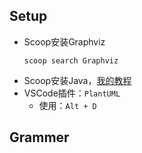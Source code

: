 ## Setup
+ Scoop安装Graphviz
	```
	scoop search Graphviz
	```
+ Scoop安装Java，[我的教程](https://github.com/zweix123/CS-notes/blob/master/blog/VSCode.md#%E5%BC%80%E5%8F%91java)
+ VSCode插件：`PlantUML`
	+ 使用：`Alt + D`

## Grammer

